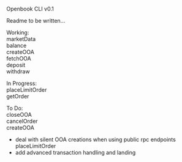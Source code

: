 <p>
Openbook CLI v0.1

Readme to be written...

Working:  
marketData  
balance  
createOOA  
fetchOOA  
deposit  
withdraw  

In Progress:  
placeLimitOrder  
getOrder  

To Do:  
closeOOA  
cancelOrder  
createOOA
- deal with silent OOA creations when using public rpc endpoints 
placeLimitOrder
- add advanced transaction handling and landing
</p>